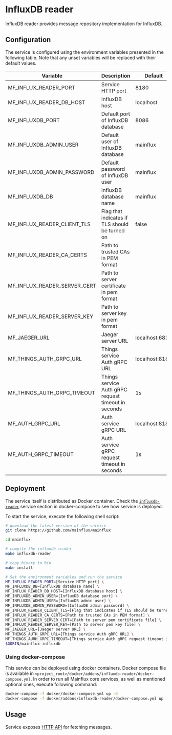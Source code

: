 # InfluxDB reader

InfluxDB reader provides message repository implementation for InfluxDB.

## Configuration

The service is configured using the environment variables presented in the
following table. Note that any unset variables will be replaced with their
default values.

| Variable                     | Description                                         | Default        |
|------------------------------|-----------------------------------------------------|----------------|
| MF_INFLUX_READER_PORT        | Service HTTP port                                   | 8180           |
| MF_INFLUX_READER_DB_HOST     | InfluxDB host                                       | localhost      |
| MF_INFLUXDB_PORT             | Default port of InfluxDB database                   | 8086           |
| MF_INFLUXDB_ADMIN_USER       | Default user of InfluxDB database                   | mainflux       |
| MF_INFLUXDB_ADMIN_PASSWORD   | Default password of InfluxDB user                   | mainflux       |
| MF_INFLUXDB_DB               | InfluxDB database name                              | mainflux       |
| MF_INFLUX_READER_CLIENT_TLS  | Flag that indicates if TLS should be turned on      | false          |
| MF_INFLUX_READER_CA_CERTS    | Path to trusted CAs in PEM format                   |                |
| MF_INFLUX_READER_SERVER_CERT | Path to server certificate in pem format            |                |
| MF_INFLUX_READER_SERVER_KEY  | Path to server key in pem format                    |                |
| MF_JAEGER_URL                | Jaeger server URL                                   | localhost:6831 |
| MF_THINGS_AUTH_GRPC_URL      | Things service Auth gRPC URL                        | localhost:8183 |
| MF_THINGS_AUTH_GRPC_TIMEOUT  | Things service Auth gRPC request timeout in seconds | 1s             |
| MF_AUTH_GRPC_URL             | Auth service gRPC URL                               | localhost:8181 |
| MF_AUTH_GRPC_TIMEOUT         | Auth service gRPC request timeout in seconds        | 1s             |


## Deployment

The service itself is distributed as Docker container. Check the [`influxdb-reader`](https://github.com/mainflux/mainflux/blob/master/docker/addons/influxdb-reader/docker-compose.yml#L17-L40) service section in docker-compose to see how service is deployed.

To start the service, execute the following shell script:

```bash
# download the latest version of the service
git clone https://github.com/mainflux/mainflux

cd mainflux

# compile the influxdb-reader
make influxdb-reader

# copy binary to bin
make install

# Set the environment variables and run the service
MF_INFLUX_READER_PORT=[Service HTTP port] \
MF_INFLUXDB_DB=[InfluxDB database name] \
MF_INFLUX_READER_DB_HOST=[InfluxDB database host] \
MF_INFLUXDB_ADMIN_USER=[InfluxDB database port] \
MF_INFLUXDB_ADMIN_USER=[InfluxDB admin user] \
MF_INFLUXDB_ADMIN_PASSWORD=[InfluxDB admin password] \
MF_INFLUX_READER_CLIENT_TLS=[Flag that indicates if TLS should be turned on] \
MF_INFLUX_READER_CA_CERTS=[Path to trusted CAs in PEM format] \
MF_INFLUX_READER_SERVER_CERT=[Path to server pem certificate file] \
MF_INFLUX_READER_SERVER_KEY=[Path to server pem key file] \
MF_JAEGER_URL=[Jaeger server URL] \
MF_THINGS_AUTH_GRPC_URL=[Things service Auth gRPC URL] \
MF_THINGS_AURH_GRPC_TIMEOUT=[Things service Auth gRPC request timeout in seconds] \
$GOBIN/mainflux-influxdb

```

### Using docker-compose

This service can be deployed using docker containers. Docker compose file is
available in `<project_root>/docker/addons/influxdb-reader/docker-compose.yml`.
In order to run all Mainflux core services, as well as mentioned optional ones,
execute following command:

```bash
docker-compose -f docker/docker-compose.yml up -d
docker-compose -f docker/addons/influxdb-reader/docker-compose.yml up -d
```

## Usage

Service exposes [HTTP API](https://api.mainflux.io/?urls.primaryName=readers-openapi.yml) for fetching messages.

[doc]: https://docs.mainflux.io
